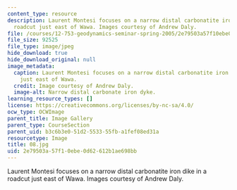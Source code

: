 ```yaml
---
content_type: resource
description: Laurent Montesi focuses on a narrow distal carbonatite iron dike in a
  roadcut just east of Wawa. Images courtesy of Andrew Daly.
file: /courses/12-753-geodynamics-seminar-spring-2005/2e79503a57f10ebe0d62612b1ae698bb_08.jpg
file_size: 92525
file_type: image/jpeg
hide_download: true
hide_download_original: null
image_metadata:
  caption: Laurent Montesi focuses on a narrow distal carbonatite iron dike in a roadcut
    just east of Wawa.
  credit: Image courtesy of Andrew Daly.
  image-alt: Narrow distal carbonate iron dyke.
learning_resource_types: []
license: https://creativecommons.org/licenses/by-nc-sa/4.0/
ocw_type: OCWImage
parent_title: Image Gallery
parent_type: CourseSection
parent_uid: b3c6b3e0-51d2-5533-55fb-a1fef08ed31a
resourcetype: Image
title: 08.jpg
uid: 2e79503a-57f1-0ebe-0d62-612b1ae698bb
---
```

Laurent Montesi focuses on a narrow distal carbonatite iron dike in a roadcut just east of Wawa. Images courtesy of Andrew Daly.